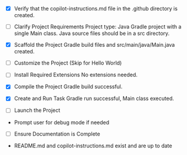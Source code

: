 - [x] Verify that the copilot-instructions.md file in the .github directory is created.

- [ ] Clarify Project Requirements
Project type: Java Gradle project with a single Main class. Java source files should be in a src directory.

- [x] Scaffold the Project
Gradle build files and src/main/java/Main.java created.

- [ ] Customize the Project
(Skip for Hello World)

- [ ] Install Required Extensions
No extensions needed.

- [x] Compile the Project
Gradle build successful.

- [x] Create and Run Task
Gradle run successful, Main class executed.

- [ ] Launch the Project
- Prompt user for debug mode if needed

- [ ] Ensure Documentation is Complete
- README.md and copilot-instructions.md exist and are up to date
